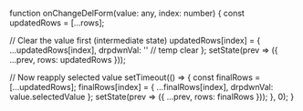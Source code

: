 function onChangeDelForm(value: any, index: number) {
  const updatedRows = [...rows];

  // Clear the value first (intermediate state)
  updatedRows[index] = {
    ...updatedRows[index],
    drpdwnVal: '' // temp clear
  };
  setState(prev => ({
    ...prev,
    rows: updatedRows
  }));

  // Now reapply selected value
  setTimeout(() => {
    const finalRows = [...updatedRows];
    finalRows[index] = {
      ...finalRows[index],
      drpdwnVal: value.selectedValue
    };
    setState(prev => ({
      ...prev,
      rows: finalRows
    }));
  }, 0);
}
